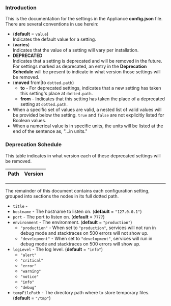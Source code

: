 ### **Introduction**
This is the documentation for the settings in the Appliance **config.json** file. There are several conventions in use herein:
* (**default** = `value`)    
  Indicates the default value for a setting.
* (**varies**)    
  Indicates that the value of a setting will vary per installation.
* **DEPRECATED**    
  Indicates that a setting is deprecated and will be removed in the future. For settings marked as deprecated, an entry in the **Deprecation Schedule**
  will be present to indicate in what version those settings will be removed.
* (**moved** from|to `dotted.path`)
  * **to** - For deprecated settings, indicates that a new setting has taken this setting's place at `dotted.path`.
  * **from** - Indicates that this setting has taken the place of a deprecated setting at `dotted.path`.
* When a specific set of values are valid, a nested list of valid values will be provided below the setting. `true` and `false` are not explicitly listed for Boolean values.
* When a numerical value is in specific units, the units will be listed at the end of the sentence as, "...in units."

### **Deprecation Schedule**
This table indicates in what version each of these deprecated settings will be removed.

| Path | Version |
| -------- | -------- |

------

The remainder of this document contains each configuration setting, grouped into sections the nodes in its full dotted path. 

* `title` -
* `hostname` - The hostname to listen on. (**default** = `"127.0.0.1"`)
* `port` - The port to listen on. (**default** = `7777`)
* `environment` - The environment. (**default** = ``"production"``)
   * `"production"` - When set to `"production"`, services will not run in debug mode and stacktraces on 500 errors will not show up.
   * `"development"` - When set to `"development"`, services will run in debug mode and stacktraces on 500 errors will show up.
* `logLevel` - The log level. (**default** = `"info"`)
   * `"alert"`
   * `"critical"`
   * `"error"`
   * `"warning"`
   * `"notice"`
   * `"info"`
   * `"debug"`
* `tempFilePath` - The directory path where to store temporary files. (**default** = `"/tmp"`)